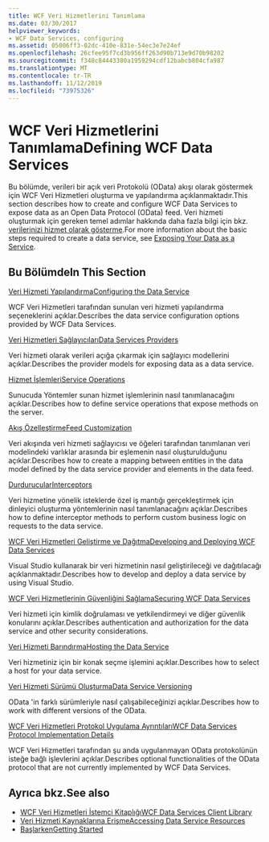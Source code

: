 ```yaml
---
title: WCF Veri Hizmetlerini Tanımlama
ms.date: 03/30/2017
helpviewer_keywords:
- WCF Data Services, configuring
ms.assetid: 05006ff3-02dc-410e-831e-54ec3e7e24ef
ms.openlocfilehash: 26cfee95f7cd3b956ff263d90b713e9d70b98202
ms.sourcegitcommit: f348c84443380a1959294cdf12babcb804cfa987
ms.translationtype: MT
ms.contentlocale: tr-TR
ms.lasthandoff: 11/12/2019
ms.locfileid: "73975326"
---
```

# <a name="defining-wcf-data-services"></a><span data-ttu-id="c6994-102">WCF Veri Hizmetlerini Tanımlama</span><span class="sxs-lookup"><span data-stu-id="c6994-102">Defining WCF Data Services</span></span>

<span data-ttu-id="c6994-103">Bu bölümde, verileri bir açık veri Protokolü (OData) akışı olarak göstermek için WCF Veri Hizmetleri oluşturma ve yapılandırma açıklanmaktadır.</span><span class="sxs-lookup"><span data-stu-id="c6994-103">This section describes how to create and configure WCF Data Services to expose data as an Open Data Protocol (OData) feed.</span></span> <span data-ttu-id="c6994-104">Veri hizmeti oluşturmak için gereken temel adımlar hakkında daha fazla bilgi için bkz. [verilerinizi hizmet olarak gösterme](exposing-your-data-as-a-service-wcf-data-services.md).</span><span class="sxs-lookup"><span data-stu-id="c6994-104">For more information about the basic steps required to create a data service, see [Exposing Your Data as a Service](exposing-your-data-as-a-service-wcf-data-services.md).</span></span>

## <a name="in-this-section"></a><span data-ttu-id="c6994-105">Bu Bölümde</span><span class="sxs-lookup"><span data-stu-id="c6994-105">In This Section</span></span>

 [<span data-ttu-id="c6994-106">Veri Hizmeti Yapılandırma</span><span class="sxs-lookup"><span data-stu-id="c6994-106">Configuring the Data Service</span></span>](configuring-the-data-service-wcf-data-services.md)

 <span data-ttu-id="c6994-107">WCF Veri Hizmetleri tarafından sunulan veri hizmeti yapılandırma seçeneklerini açıklar.</span><span class="sxs-lookup"><span data-stu-id="c6994-107">Describes the data service configuration options provided by WCF Data Services.</span></span>

 [<span data-ttu-id="c6994-108">Veri Hizmetleri Sağlayıcıları</span><span class="sxs-lookup"><span data-stu-id="c6994-108">Data Services Providers</span></span>](data-services-providers-wcf-data-services.md)

 <span data-ttu-id="c6994-109">Veri hizmeti olarak verileri açığa çıkarmak için sağlayıcı modellerini açıklar.</span><span class="sxs-lookup"><span data-stu-id="c6994-109">Describes the provider models for exposing data as a data service.</span></span>

 [<span data-ttu-id="c6994-110">Hizmet İşlemleri</span><span class="sxs-lookup"><span data-stu-id="c6994-110">Service Operations</span></span>](service-operations-wcf-data-services.md)

 <span data-ttu-id="c6994-111">Sunucuda Yöntemler sunan hizmet işlemlerinin nasıl tanımlanacağını açıklar.</span><span class="sxs-lookup"><span data-stu-id="c6994-111">Describes how to define service operations that expose methods on the server.</span></span>

 [<span data-ttu-id="c6994-112">Akış Özelleştirme</span><span class="sxs-lookup"><span data-stu-id="c6994-112">Feed Customization</span></span>](feed-customization-wcf-data-services.md)

 <span data-ttu-id="c6994-113">Veri akışında veri hizmeti sağlayıcısı ve öğeleri tarafından tanımlanan veri modelindeki varlıklar arasında bir eşlemenin nasıl oluşturulduğunu açıklar.</span><span class="sxs-lookup"><span data-stu-id="c6994-113">Describes how to create a mapping between entities in the data model defined by the data service provider and elements in the data feed.</span></span>

 [<span data-ttu-id="c6994-114">Durdurucular</span><span class="sxs-lookup"><span data-stu-id="c6994-114">Interceptors</span></span>](interceptors-wcf-data-services.md)

 <span data-ttu-id="c6994-115">Veri hizmetine yönelik isteklerde özel iş mantığı gerçekleştirmek için dinleyici oluşturma yöntemlerinin nasıl tanımlanacağını açıklar.</span><span class="sxs-lookup"><span data-stu-id="c6994-115">Describes how to define interceptor methods to perform custom business logic on requests to the data service.</span></span>

 [<span data-ttu-id="c6994-116">WCF Veri Hizmetleri Geliştirme ve Dağıtma</span><span class="sxs-lookup"><span data-stu-id="c6994-116">Developing and Deploying WCF Data Services</span></span>](developing-and-deploying-wcf-data-services.md)

 <span data-ttu-id="c6994-117">Visual Studio kullanarak bir veri hizmetinin nasıl geliştirileceği ve dağıtılacağı açıklanmaktadır.</span><span class="sxs-lookup"><span data-stu-id="c6994-117">Describes how to develop and deploy a data service by using Visual Studio.</span></span>

 [<span data-ttu-id="c6994-118">WCF Veri Hizmetlerinin Güvenliğini Sağlama</span><span class="sxs-lookup"><span data-stu-id="c6994-118">Securing WCF Data Services</span></span>](securing-wcf-data-services.md)

 <span data-ttu-id="c6994-119">Veri hizmeti için kimlik doğrulaması ve yetkilendirmeyi ve diğer güvenlik konularını açıklar.</span><span class="sxs-lookup"><span data-stu-id="c6994-119">Describes authentication and authorization for the data service and other security considerations.</span></span>

 [<span data-ttu-id="c6994-120">Veri Hizmeti Barındırma</span><span class="sxs-lookup"><span data-stu-id="c6994-120">Hosting the Data Service</span></span>](hosting-the-data-service-wcf-data-services.md)

 <span data-ttu-id="c6994-121">Veri hizmetiniz için bir konak seçme işlemini açıklar.</span><span class="sxs-lookup"><span data-stu-id="c6994-121">Describes how to select a host for your data service.</span></span>

 [<span data-ttu-id="c6994-122">Veri Hizmeti Sürümü Oluşturma</span><span class="sxs-lookup"><span data-stu-id="c6994-122">Data Service Versioning</span></span>](data-service-versioning-wcf-data-services.md)

 <span data-ttu-id="c6994-123">OData 'in farklı sürümleriyle nasıl çalışabileceğinizi açıklar.</span><span class="sxs-lookup"><span data-stu-id="c6994-123">Describes how to work with different versions of the OData.</span></span>

 [<span data-ttu-id="c6994-124">WCF Veri Hizmetleri Protokol Uygulama Ayrıntıları</span><span class="sxs-lookup"><span data-stu-id="c6994-124">WCF Data Services Protocol Implementation Details</span></span>](wcf-data-services-protocol-implementation-details.md)

 <span data-ttu-id="c6994-125">WCF Veri Hizmetleri tarafından şu anda uygulanmayan OData protokolünün isteğe bağlı işlevlerini açıklar.</span><span class="sxs-lookup"><span data-stu-id="c6994-125">Describes optional functionalities of the OData protocol that are not currently implemented by WCF Data Services.</span></span>

## <a name="see-also"></a><span data-ttu-id="c6994-126">Ayrıca bkz.</span><span class="sxs-lookup"><span data-stu-id="c6994-126">See also</span></span>

- [<span data-ttu-id="c6994-127">WCF Veri Hizmetleri İstemci Kitaplığı</span><span class="sxs-lookup"><span data-stu-id="c6994-127">WCF Data Services Client Library</span></span>](wcf-data-services-client-library.md)
- [<span data-ttu-id="c6994-128">Veri Hizmeti Kaynaklarına Erişme</span><span class="sxs-lookup"><span data-stu-id="c6994-128">Accessing Data Service Resources</span></span>](accessing-data-service-resources-wcf-data-services.md)
- [<span data-ttu-id="c6994-129">Başlarken</span><span class="sxs-lookup"><span data-stu-id="c6994-129">Getting Started</span></span>](getting-started-with-wcf-data-services.md)
